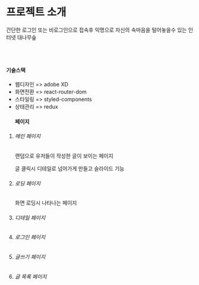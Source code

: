 <h1>프로젝트 소개</h1>
<p>간단한 로그인 또는 비로그인으로 접속후 익명으로 자신의 속마음을 털어놓을수 있는 인터넷 대나무숲</p>
</br>
</br>
<h4>기술스택</h4>
<ul>
  <li>웹디자인 => adobe XD</li>
  <li>화면전환 => react-router-dom</li>
  <li>스타일링 => styled-components</li>
  <li>상태관리 => redux</li>
</ul>

<ol>
  <h4>페이지</h4>
  <li>
    <h6>메인 페이지</h6>
    <p>랜덤으로 유저들이 작성한 글이 보이는 페이지</p>
    <p>글 클릭시 디테일로 넘어가게 만들고 슬라이드 기능</p>
  </li>
  <li>
    <h6>로딩 페이지</h6>
    <p>화면 로딩시 나타나는 페이지</p>
  </li>
  <li>
    <h6>디테일 페이지</h6>
    <p></p>
  </li>
  <li>
    <h6>로그인 페이지</h6>
    <p></p>
  </li>
  <li>
    <h6>글쓰기 페이지</h6>
    <p></p>
  </li>
  <li>
    <h6>글 목록 페이지</h6>
    <p></p>
  </li>
</ol>
